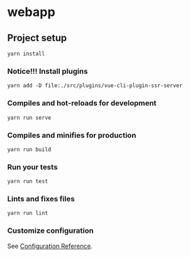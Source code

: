 # webapp

## Project setup

```
yarn install
```

### Notice!!! Install plugins

```
yarn add -D file:./src/plugins/vue-cli-plugin-ssr-server
```

### Compiles and hot-reloads for development
```
yarn run serve
```

### Compiles and minifies for production
```
yarn run build
```

### Run your tests
```
yarn run test
```

### Lints and fixes files
```
yarn run lint
```

### Customize configuration
See [Configuration Reference](https://cli.vuejs.org/config/).
